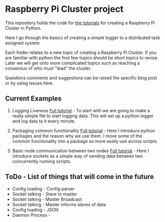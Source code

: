 Raspberry Pi Cluster project
============================

This repository holds the code for [the tutorials](https://chewett.co.uk/blog/category/raspberry-pi-cluster/) for creating a Raspberry Pi Cluster in Python.

Here I go through the basics of creating a simple logger to a distributed task assigned system.

Each folder relates to a new topic of creating a Raspberry Pi Cluster.
If you are familiar with python the first few topics should be short topics to revise.
Later we will get onto more complicated topics such as reaching a consensus of who must "lead" the cluster.

Questions comments and suggestions can be raised the specific blog post or by using issues here.

## Current Examples

1. Logging Liveness [Full tutorial](https://chewett.co.uk/blog/741/raspberry-pi-cluster-node-01-logging-liveness/) - 
 To start with we are going to make a really simple file to start logging data.
 This will set up a python logger and log data to it every minute.

2. Packaging common functionality [Full tutorial](https://chewett.co.uk/blog/881/raspberry-pi-cluster-node-02-packaging-common-functionality/) -
 Here I introduce python packages and the reason why we use them.
I move some of the common functionality into a package so more easily use across scripts.

3. Basic node communication between two nodes [Full tutorial](https://chewett.co.uk/blog/901/raspberry-pi-cluster-node-03-basic-node-communication-two-nodes/) -
 Here I introduce sockets as a simple way of sending data between two concurrently running scripts.
 
 
## ToDo - List of things that will come in the future

* Config loading - Config parser
* Socket talking - Slave to master
* Socket talking - Master Broadcast
* Socket talking - Master informs slaves of data
* Config loading - JSON
* Daemon Process -
